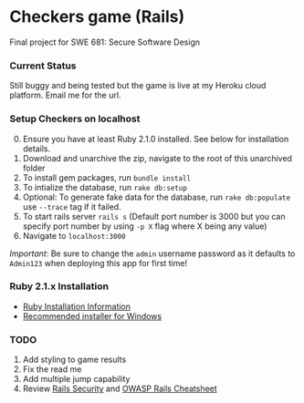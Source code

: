 # Checkers game (Rails)
Final project for SWE 681: Secure Software Design

### Current Status
Still buggy and being tested but the game is live at my Heroku cloud platform. Email me for the url.

### Setup Checkers on localhost
0. Ensure you have at least Ruby 2.1.0 installed. See below for installation details.
1. Download and unarchive the zip, navigate to the root of this unarchived folder
2. To install gem packages, run `bundle install`
3. To intialize the database, run `rake db:setup`
4. Optional: To generate fake data for the database, run `rake db:populate` use `--trace` tag if it failed.
5. To start rails server `rails s` (Default port number is 3000 but you can specify port number by using `-p X` flag where X being any value) 
6. Navigate to `localhost:3000` 

*Important*: Be sure to change the `admin` username password as it defaults to `Admin123` when deploying this app for first time!

### Ruby 2.1.x Installation
- [Ruby Installation Information](https://www.ruby-lang.org/en/downloads/) 
- [Recommended installer for Windows](http://rubyinstaller.org/)

### TODO
1. Add styling to game results
2. Fix the read me
3. Add multiple jump capability
4. Review [Rails Security](http://guides.rubyonrails.org/security.html) and [OWASP Rails Cheatsheet](https://www.owasp.org/index.php/Ruby_on_Rails_Cheatsheet)
